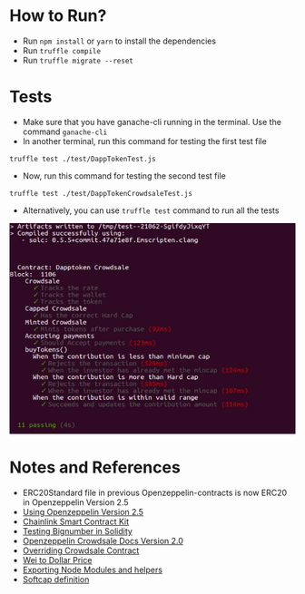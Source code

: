# How to Run?
- Run `npm install` or `yarn` to install the dependencies
- Run `truffle compile`
- Run `truffle migrate --reset`

# Tests
- Make sure that you have ganache-cli running in the terminal. Use the command `ganache-cli` 
- In another terminal, run this command for testing the first test file 
```
truffle test ./test/DappTokenTest.js
```
- Now, run this command for testing the second test file 
```
truffle test ./test/DappTokenCrowdsaleTest.js
```
- Alternatively, you can use `truffle test` command to run all the tests

![](/images/Tests.JPG)


# Notes and References
- ERC20Standard file in previous Openzeppelin-contracts is now ERC20 in Openzeppelin Version 2.5
- [Using Openzeppelin Version 2.5](https://github.com/OpenZeppelin/openzeppelin-contracts/tree/release-v2.5.0/contracts/token/ERC20 )
- [Chainlink Smart Contract Kit](https://github.com/smartcontractkit/truffle-starter-kit)
- [Testing Bignumber in Solidity](https://ethereum.stackexchange.com/questions/67087/how-to-use-bignumbers-in-truffle-tests)
- [Openzeppelin Crowdsale Docs Version 2.0 ](https://docs.openzeppelin.com/contracts/2.x/api/crowdsale#Crowdsale-constructor-uint256-address-payable-contract-IERC20-)
- [Overriding Crowdsale Contract](https://forum.openzeppelin.com/t/crowdsale-contract-typeerror-overriding-function-changes-state-mutability-from-view-to-nonpayable/6309)
- [Wei to Dollar Price](https://www.cryps.info/en/Wei_to_USD/1/)
- [Exporting Node Modules and helpers](https://www.freecodecamp.org/news/node-module-exports-explained-with-javascript-export-function-examples/)
- [Softcap definition](https://decryptionary.com/dictionary/soft-cap/)
